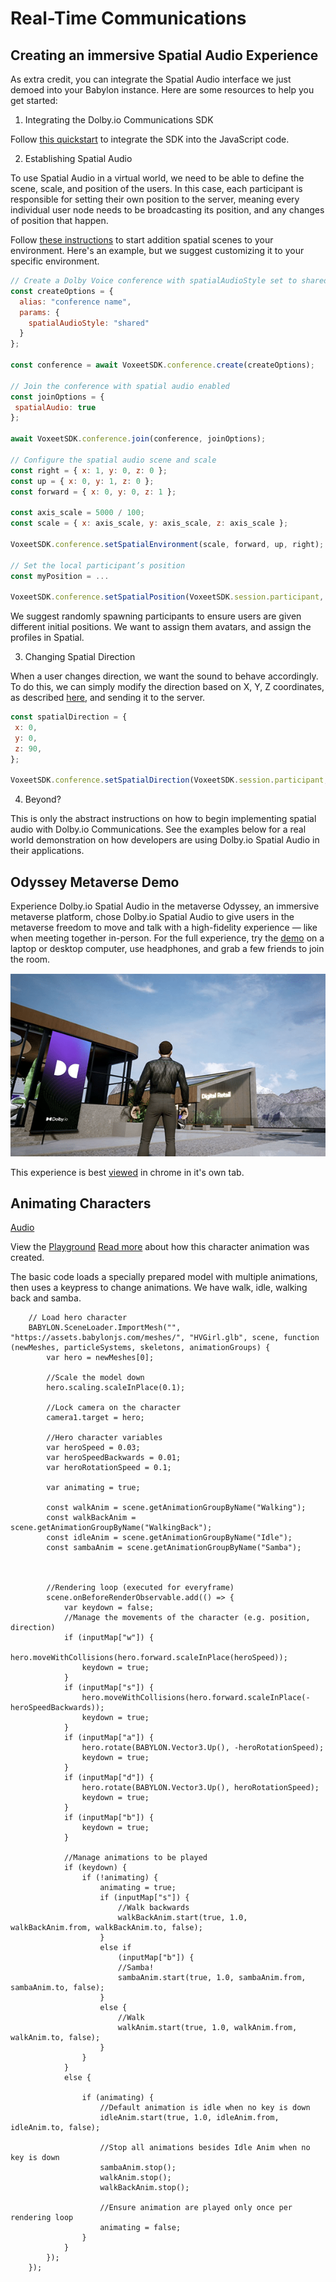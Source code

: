 # Real-Time Communications

 ## Creating an immersive Spatial Audio Experience

As extra credit, you can integrate the Spatial Audio interface we just demoed into your Babylon instance. Here are some resources to help you get started:

1. Integrating the Dolby.io Communications SDK

Follow [this quickstart](https://docs.dolby.io/communications-apis/docs/getting-started-with-the-javascript-sdk) to integrate the SDK into the JavaScript code.

2. Establishing Spatial Audio

To use Spatial Audio in a virtual world, we need to be able to define the scene, scale, and position of the users. In this case, each participant is responsible for setting their own position to the server, meaning every individual user node needs to be broadcasting its position, and any changes of position that happen.

Follow [these instructions](https://docs.dolby.io/communications-apis/docs/guides-integrating-shared-spatial-audio) to start addition spatial scenes to your environment. Here's an example, but we suggest customizing it to your specific environment.

```js
// Create a Dolby Voice conference with spatialAudioStyle set to shared
const createOptions = {
  alias: "conference name",
  params: {
    spatialAudioStyle: "shared"
  }
};

const conference = await VoxeetSDK.conference.create(createOptions);

// Join the conference with spatial audio enabled
const joinOptions = {
 spatialAudio: true
};

await VoxeetSDK.conference.join(conference, joinOptions);

// Configure the spatial audio scene and scale
const right = { x: 1, y: 0, z: 0 };
const up = { x: 0, y: 1, z: 0 };
const forward = { x: 0, y: 0, z: 1 };

const axis_scale = 5000 / 100;
const scale = { x: axis_scale, y: axis_scale, z: axis_scale };

VoxeetSDK.conference.setSpatialEnvironment(scale, forward, up, right);

// Set the local participant’s position
const myPosition = ...

VoxeetSDK.conference.setSpatialPosition(VoxeetSDK.session.participant, myPosition);
```

We suggest randomly spawning participants to ensure users are given different initial positions. We want to assign them avatars, and assign the profiles in Spatial.

3. Changing Spatial Direction

When a user changes direction, we want the sound to behave accordingly. To do this, we can simply modify the direction based on X, Y, Z coordinates, as described [here](https://docs.dolby.io/communications-apis/docs/guides-changing-the-spatial-direction), and sending it to the server.

```js
const spatialDirection = {
 x: 0,
 y: 0,
 z: 90,
};

VoxeetSDK.conference.setSpatialDirection(VoxeetSDK.session.participant, spatialDirection);
```

4. Beyond?

This is only the abstract instructions on how to begin implementing spatial audio with Dolby.io Communications. See the examples below for a real world demonstration on how developers are using Dolby.io Spatial Audio in their applications.

## Odyssey Metaverse Demo
Experience Dolby.io Spatial Audio in the metaverse
Odyssey, an immersive metaverse platform, chose Dolby.io Spatial Audio to give users in the metaverse freedom to move and talk with a high-fidelity experience — like when meeting together in-person. For the full experience, try the [demo](https://odyssey.newgameplus.live/#/room/aPsOe2u2HCwxoaGsittS) on a laptop or desktop computer, use headphones, and grab a few friends to join the room.

![Odyssey](./demospatialaudioodyssey.png)
 
 This experience is best [viewed](https://odyssey.newgameplus.live/#/room/aPsOe2u2HCwxoaGsittS) in chrome in it's own tab.

## Animating Characters

[Audio](https://playground.babylonjs.com/#AHQEIB#17 ':include :type=iframe width=100% height=800px')

View the [Playground](https://playground.babylonjs.com/#AHQEIB#17/)
[Read more](https://doc.babylonjs.com/divingDeeper/animation/animatedCharacter#detailed-workflow) about how this character animation was created.

The basic code loads a specially prepared model with multiple animations, then uses a keypress to change animations. We have walk, idle, walking back and samba.

```
    // Load hero character
    BABYLON.SceneLoader.ImportMesh("", "https://assets.babylonjs.com/meshes/", "HVGirl.glb", scene, function (newMeshes, particleSystems, skeletons, animationGroups) {
        var hero = newMeshes[0];

        //Scale the model down        
        hero.scaling.scaleInPlace(0.1);

        //Lock camera on the character 
        camera1.target = hero;

        //Hero character variables 
        var heroSpeed = 0.03;
        var heroSpeedBackwards = 0.01;
        var heroRotationSpeed = 0.1;

        var animating = true;

        const walkAnim = scene.getAnimationGroupByName("Walking");
        const walkBackAnim = scene.getAnimationGroupByName("WalkingBack");
        const idleAnim = scene.getAnimationGroupByName("Idle");
        const sambaAnim = scene.getAnimationGroupByName("Samba");

        

        //Rendering loop (executed for everyframe)
        scene.onBeforeRenderObservable.add(() => {
            var keydown = false;
            //Manage the movements of the character (e.g. position, direction)
            if (inputMap["w"]) {
                hero.moveWithCollisions(hero.forward.scaleInPlace(heroSpeed));
                keydown = true;
            }
            if (inputMap["s"]) {
                hero.moveWithCollisions(hero.forward.scaleInPlace(-heroSpeedBackwards));
                keydown = true;
            }
            if (inputMap["a"]) {
                hero.rotate(BABYLON.Vector3.Up(), -heroRotationSpeed);
                keydown = true;
            }
            if (inputMap["d"]) {
                hero.rotate(BABYLON.Vector3.Up(), heroRotationSpeed);
                keydown = true;
            }
            if (inputMap["b"]) {
                keydown = true;
            }

            //Manage animations to be played  
            if (keydown) {
                if (!animating) {
                    animating = true;
                    if (inputMap["s"]) {
                        //Walk backwards
                        walkBackAnim.start(true, 1.0, walkBackAnim.from, walkBackAnim.to, false);
                    }
                    else if
                        (inputMap["b"]) {
                        //Samba!
                        sambaAnim.start(true, 1.0, sambaAnim.from, sambaAnim.to, false);
                    }
                    else {
                        //Walk
                        walkAnim.start(true, 1.0, walkAnim.from, walkAnim.to, false);
                    }
                }
            }
            else {

                if (animating) {
                    //Default animation is idle when no key is down     
                    idleAnim.start(true, 1.0, idleAnim.from, idleAnim.to, false);

                    //Stop all animations besides Idle Anim when no key is down
                    sambaAnim.stop();
                    walkAnim.stop();
                    walkBackAnim.stop();

                    //Ensure animation are played only once per rendering loop
                    animating = false;
                }
            }
        });
    });

```